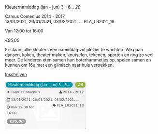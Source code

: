 Kleuternamiddag (jan - jun) 3 - 6... *20*

Camus Comenius 2014 - 2017  
13/01/2021, 20/01/2021, 03/02/2021, ... PLA\_LR2021\_18  

Van 12:00 tot 16:00

*€95,00*

  

  

Er staan jullie kleuters een namiddag vol plezier te wachten. We gaan dansen, koken, theater maken, knutselen, tekenen, sporten en nog zo veel meer. De kinderen eten samen hun boterhammetjes op, spelen samen en kunnen om 16u met een glimlach naar huis vertrekken.

[Inschrijven](https://tickets.vgc.be/activity/subscribe/PLA_LR2021_18)

![](57677.png)